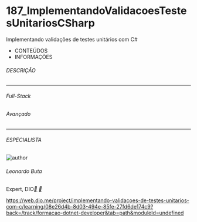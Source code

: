 # 187_ImplementandoValidacoesTestesUnitariosCSharp
Implementando validações de testes unitários com C#

- CONTEÚDOS
- INFORMAÇÕES

###### DESCRIÇÃO



------

###### Full-Stack

###### Avançado

------

###### ESPECIALISTA

![author](https://hermes.digitalinnovation.one/users/author/photos/76aa223a-b9dc-448e-9dec-1619214c68f2.jpg)

###### Leonardo Buta

Expert, DIO[**](https://www.linkedin.com/in/leonardo-buta/) [**](https://github.com/leonardo-buta/)



https://web.dio.me/project/implementando-validacoes-de-testes-unitarios-com-c/learning/08e26d4b-8d03-494e-85fe-27fd6de174c9?back=/track/formacao-dotnet-developer&tab=path&moduleId=undefined

